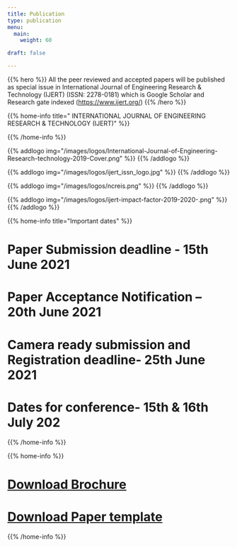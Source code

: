 ```yaml
---
title: Publication
type: publication
menu:
  main:
    weight: 60

draft: false

---
```


{{% hero %}}
All the peer reviewed and accepted papers will be published as special 
issue in International Journal of Engineering Research & Technology 
(IJERT) (ISSN: 2278-0181) which is Google Scholar and Research gate 
indexed (https://www.ijert.org/)
{{% /hero %}}

{{% home-info title=" INTERNATIONAL JOURNAL OF ENGINEERING RESEARCH & TECHNOLOGY (IJERT)" %}}

{{% /home-info %}}

<section class="logos text-centered publications">
{{% addlogo img="/images/logos/International-Journal-of-Engineering-Research-technology-2019-Cover.png" %}}
{{% /addlogo %}}


{{% addlogo img="/images/logos/ijert_issn_logo.jpg" %}}
{{% /addlogo %}}


{{% addlogo img="/images/logos/ncreis.png" %}}
{{% /addlogo %}}


{{% addlogo img="/images/logos/ijert-impact-factor-2019-2020-.png" %}}
{{% /addlogo %}}
</section>



{{% home-info title="Important dates" %}}
# Paper Submission deadline - 15th June 2021
# Paper Acceptance Notification – 20th June 2021
# Camera ready submission and Registration deadline- 25th June 2021
# Dates for conference- 15th & 16th July 202
{{% /home-info %}}

{{% home-info %}}
#  [Download Brochure<i class="fa fa-download" aria-hidden="true" href="/NCREIS.pdf"></i>](/NCREIS.pdf) 


# [Download Paper template<i class="fa fa-download" aria-hidden="true"></i>](/images/IJERT_Paper_Template.doc)
{{% /home-info %}}
